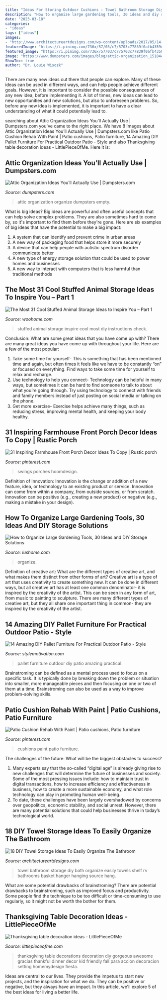 ```yaml
---
title: "Ideas For Storing Outdoor Cushions : Towel Bathroom Storage Diy Bath Organize Easily Towels Shelf Rv Bathrooms Basket Hanger Hanging Source Hang"
description: "How to organize large gardening tools, 30 ideas and diy storage solutions"
date: "2023-03-18"
categories:
- "ideas"
tags: ["ideas"]
images:
- "http://www.architectureartdesigns.com/wp-content/uploads/2017/05/14-14-e1494879085365.jpg"
featuredImage: "https://i.pinimg.com/736x/57/03/c7/5703c77839f0afb4359cca89209d2c39.jpg"
featured_image: "https://i.pinimg.com/736x/57/03/c7/5703c77839f0afb4359cca89209d2c39.jpg"
image: "https://www.dumpsters.com/images/blog/attic-organization_1518447539/attic-organization-1200x600.jpg"
ShowToc: true
author: "Dr. Louie Wisozk"
---
```



There are many new ideas out there that people can explore. Many of these ideas can be used in different ways, and can help people achieve different goals. However, it is important to consider the possible consequences of any new idea, before implementing it. A lot of times, new ideas can lead to new opportunities and new solutions, but also to unforeseen problems. So, before any new idea is implemented, it is important to have a clear understanding of what it could potentially lead to.

	

		
searching about Attic Organization Ideas You’ll Actually Use | Dumpsters.com you've came to the right place. We have 8 Images about Attic Organization Ideas You’ll Actually Use | Dumpsters.com like Patio Cushion Rehab With Paint | Patio cushions, Patio furniture, 14 Amazing DIY Pallet Furniture For Practical Outdoor Patio - Style and also Thanksgiving table decoration ideas - LittlePieceOfMe. Here it is:
		
    
## Attic Organization Ideas You’ll Actually Use | Dumpsters.com

<img loading=lazy src="https://www.dumpsters.com/images/blog/attic-organization_1518447539/attic-organization-1200x600.jpg" onerror="this.onerror=null;this.src='https://tse4.mm.bing.net/th?id=OIP.rwhOFi1vc3chAlVAflIHHAHaDt&amp;pid=15.1';" alt="Attic Organization Ideas You’ll Actually Use | Dumpsters.com">

_Source: dumpsters.com_

>attic organization organize dumpsters empty. 

	

What is big ideas?
Big ideas are powerful and often useful concepts that can help solve complex problems. They are also sometimes hard to come by, so it's important to find them before they're gone. Here are six examples of big ideas that have the potential to make a big impact:
1. A system that can identify and prevent crime in urban areas 
2. A new way of packaging food that helps store it more securely 
3. A device that can help people with autistic spectrum disorder communicate better 
4. A new type of energy storage solution that could be used to power homes and businesses 
5. A new way to interact with computers that is less harmful than traditional methods 

    
## The Most 31 Cool Stuffed Animal Storage Ideas To Inspire You – Part 1

<img loading=lazy src="http://www.woohome.com/wp-content/uploads/2019/05/stuffed-animal-storage-ideas-2-3.jpg" onerror="this.onerror=null;this.src='https://tse4.mm.bing.net/th?id=OIP.0GqoP5lIaGcB9xJPkqYYpQHaJ6&amp;pid=15.1';" alt="The Most 31 Cool Stuffed Animal Storage Ideas to Inspire You – Part 1">

_Source: woohome.com_

>stuffed animal storage inspire cool most diy instructions check. 

	

Conclusion: What are some great ideas that you have come up with?
There are many great ideas you have come up with throughout your life. Here are a few of the most popular: 
1. Take some time for yourself- This is something that has been mentioned time and again, but often times it feels like we have to be constantly “on” or focused on everything. Find ways to take some time for yourself to relax and recharge. 
2. Use technology to help you connect- Technology can be helpful in many ways, but sometimes it can be hard to find someone to talk to about what you’re going through. Try using technology to connect with friends and family members instead of just posting on social media or talking on the phone. 
3. Get more exercise- Exercise helps achieve many things, such as reducing stress, improving mental health, and keeping your body healthy.

    
## 31 Inspiring Farmhouse Front Porch Decor Ideas To Copy | Rustic Porch

<img loading=lazy src="https://i.pinimg.com/736x/15/7c/df/157cdf1e122b1e7ccd080ef375cf3bf1.jpg" onerror="this.onerror=null;this.src='https://tse1.mm.bing.net/th?id=OIP.kUR_KRjb4MbSYKVDzAE7bQHaLH&amp;pid=15.1';" alt="31 Inspiring Farmhouse Front Porch Decor Ideas To Copy | Rustic porch">

_Source: pinterest.com_

>swings porches hoomdesign. 

	

Definition of Innovation:
Innovation is the change or addition of a new feature, idea, or technology to an existing product or service. Innovation can come from within a company, from outside sources, or from scratch. Innovation can be positive (e.g., creating a new product) or negative (e.g., making a mistake in your design).

    
## How To Organize Large Gardening Tools, 30 Ideas And DIY Storage Solutions

<img loading=lazy src="https://www.lushome.com/wp-content/uploads/2020/01/storage-ideas-gadening-tools-26.jpg" onerror="this.onerror=null;this.src='https://tse2.mm.bing.net/th?id=OIP.FJWVSook7nm9MPxbnuUo0wAAAA&amp;pid=15.1';" alt="How to Organize Large Gardening Tools, 30 Ideas and DIY Storage Solutions">

_Source: lushome.com_

>organize. 

	

Definition of creative art: What are the different types of creative art, and what makes them distinct from other forms of art?
Creative art is a type of art that uses creativity to create something new. It can be done in different ways, but all creative art has at least one common denominator- it is inspired by the creativity of the artist. This can be seen in any form of art, from music to painting to sculpture. There are many different types of creative art, but they all share one important thing in common- they are inspired by the creativity of the artist.

    
## 14 Amazing DIY Pallet Furniture For Practical Outdoor Patio - Style

<img loading=lazy src="https://homebnc.com/homeimg/2017/04/11-outdoor-pallet-furniture-ideas-homebnc.jpg" onerror="this.onerror=null;this.src='https://tse2.mm.bing.net/th?id=OIP.bBMJgxLOgafN_W-nY6QMowHaLH&amp;pid=15.1';" alt="14 Amazing DIY Pallet Furniture For Practical Outdoor Patio - Style">

_Source: stylemotivation.com_

>pallet furniture outdoor diy patio amazing practical. 

	

Brainstroming can be defined as a mental process used to focus on a specific task. It is typically done by breaking down the problem or situation into smaller, more manageable pieces and then focusing on one or two of them at a time. Brainstroming can also be used as a way to improve problem-solving skills.

    
## Patio Cushion Rehab With Paint | Patio Cushions, Patio Furniture

<img loading=lazy src="https://i.pinimg.com/736x/57/03/c7/5703c77839f0afb4359cca89209d2c39.jpg" onerror="this.onerror=null;this.src='https://tse2.mm.bing.net/th?id=OIP.EgIfPdgVFHuKVzxmZPhDxwHaJ3&amp;pid=15.1';" alt="Patio Cushion Rehab With Paint | Patio cushions, Patio furniture">

_Source: pinterest.com_

>cushions paint patio furniture. 

	

The challenges of the future: What will be the biggest obstacles to success?
1. Many experts say that the so-called “digital age” is already giving rise to new challenges that will determine the future of businesses and society. Some of the most pressing issues include: how to maintain trust in digital transactions, how to increase efficiency and effectiveness in business, how to create a more sustainable economy, and what role technology can play in promoting human well-being.
2. To date, these challenges have been largely overshadowed by concerns over geopolitics, economic stability, and social unrest. However, there are many potential solutions that could help businesses thrive in today’s technological world.

    
## 18 DIY Towel Storage Ideas To Easily Organize The Bathroom

<img loading=lazy src="http://www.architectureartdesigns.com/wp-content/uploads/2017/05/14-14-e1494879085365.jpg" onerror="this.onerror=null;this.src='https://tse1.mm.bing.net/th?id=OIP.IcAQJtWj2OZnSfFh8rtkEAHaIn&amp;pid=15.1';" alt="18 DIY Towel Storage Ideas To Easily Organize The Bathroom">

_Source: architectureartdesigns.com_

>towel bathroom storage diy bath organize easily towels shelf rv bathrooms basket hanger hanging source hang. 

	

What are some potential drawbacks of brainstroming?
There are potential drawbacks to brainstroming, such as improved focus and productivity. Some people find the technique to be too difficult or time-consuming to use regularly, so it might not be worth the bother for them.

    
## Thanksgiving Table Decoration Ideas - LittlePieceOfMe

<img loading=lazy src="http://www.littlepieceofme.com/wp-content/uploads/2015/11/238-600x886.jpg" onerror="this.onerror=null;this.src='https://tse1.mm.bing.net/th?id=OIP.oclXRK2ZNX7gSC_Ufru-nwHaK7&amp;pid=15.1';" alt="Thanksgiving table decoration ideas - LittlePieceOfMe">

_Source: littlepieceofme.com_

>thanksgiving table decorations decoration diy gorgeous awesome gracias thankful dinner decor kid friendly fall para accion decoracion setting homemydesign fiesta. 

	

Ideas are central to our lives. They provide the impetus to start new projects, and the inspiration for what we do. They can be positive or negative, but they always have an impact. In this article, we'll explore 5 of the best ideas for living a better life.

